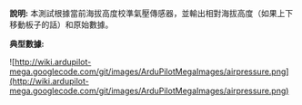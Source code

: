 **說明:** 本測試根據當前海拔高度校準氣壓傳感器，並輸出相對海拔高度（如果上下移動板子的話）和原始數據。

**典型數據:**

![http://wiki.ardupilot-mega.googlecode.com/git/images/ArduPilotMegaImages/airpressure.png](http://wiki.ardupilot-mega.googlecode.com/git/images/ArduPilotMegaImages/airpressure.png)